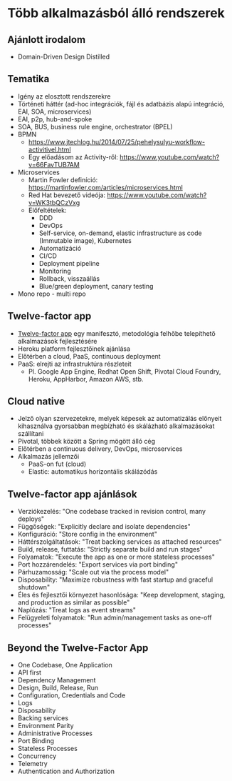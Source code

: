 # Több alkalmazásból álló rendszerek

## Ajánlott irodalom

* Domain-Driven Design Distilled

## Tematika

* Igény az elosztott rendszerekre
* Történeti háttér (ad-hoc integrációk, fájl és adatbázis alapú integráció, EAI, SOA, microservices)
* EAI, p2p, hub-and-spoke
* SOA, BUS, business rule engine, orchestrator (BPEL)
* BPMN
	* https://www.jtechlog.hu/2014/07/25/pehelysulyu-workflow-activitivel.html
	* Egy előadásom az Activity-ről: https://www.youtube.com/watch?v=66FavTUB7AM
* Microservices
	* Martin Fowler definíció: https://martinfowler.com/articles/microservices.html
	* Red Hat bevezető videója: https://www.youtube.com/watch?v=WK3tbQCzVxg
	* Előfeltételek:
		* DDD
		* DevOps
		* Self-service, on-demand, elastic infrastructure as code (Immutable image), Kubernetes
		* Automatizáció
		* CI/CD
		* Deployment pipeline
		* Monitoring
		* Rollback, visszaállás
		* Blue/green deployment, canary testing
* Mono repo - multi repo

## Twelve-factor app

* [Twelve-factor app](https://12factor.net/) egy manifesztó, metodológia felhőbe telepíthető alkalmazások fejlesztésére
* Heroku platform fejlesztőinek ajánlása
* Előtérben a cloud, PaaS, continuous deployment
* PaaS: elrejti az infrastruktúra részleteit
    * Pl. Google App Engine, Redhat Open Shift, Pivotal Cloud Foundry, Heroku, AppHarbor, Amazon AWS, stb.

## Cloud native

* Jelző olyan szervezetekre, melyek képesek az automatizálás előnyeit kihasználva gyorsabban megbízható és skálázható alkalmazásokat szállítani
* Pivotal, többek között a Spring mögött álló cég
* Előtérben a continuous delivery, DevOps, microservices
* Alkalmazás jellemzői
    * PaaS-on fut (cloud)
    * Elastic: automatikus horizontális skálázódás

## Twelve-factor app ajánlások

* Verziókezelés: "One codebase tracked in revision control, many deploys"
* Függőségek: "Explicitly declare and isolate dependencies"
* Konfiguráció: "Store config in the environment"
* Háttérszolgáltatások: "Treat backing services as attached resources"
* Build, release, futtatás: "Strictly separate build and run stages"
* Folyamatok: "Execute the app as one or more stateless processes"
* Port hozzárendelés: "Export services via port binding"
* Párhuzamosság: "Scale out via the process model"
* Disposability: "Maximize robustness with fast startup and graceful shutdown"
* Éles és fejlesztői környezet hasonlósága: "Keep development, staging, and production as similar as possible"
* Naplózás: "Treat logs as event streams"
* Felügyeleti folyamatok: "Run admin/management tasks as one-off processes"

## Beyond the Twelve-Factor App

* One Codebase, One Application
* API first
* Dependency Management
* Design, Build, Release, Run
* Configuration, Credentials and Code
* Logs
* Disposability
* Backing services
* Environment Parity
* Administrative Processes
* Port Binding
* Stateless Processes
* Concurrency
* Telemetry
* Authentication and Authorization
